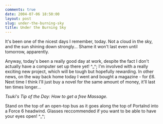 ```yaml
---
comments: true
date: 2004-07-06 18:50:00
layout: post
slug: under-the-burning-sky
title: Under the Burning Sky
---
```


It's been one of the nicest days I remember, today.  Not a cloud in the sky, and the sun shining down strongly...  Shame it won't last even until tomorrow, apparently.  

Anyway, today's been a really good day at work, despite the fact I don't actually have a computer set up there yet! ^_^;  I'm involved with a really exciting new project, which will be tough but hopefully rewarding.  In other news, on the way back home today I went and bought a magazine - for £6.  Next time I think I'll just buy a novel for the same amount of money, it'll last ten times longer...  

*Tsuki's Tip of the Day: How to get a free Massage.*  

Stand on the top of an open-top bus as it goes along the top of Portalnd into a Force 6 headwind.  Glasses reccommended if you want to be able to have your eyes open! ^_^;
